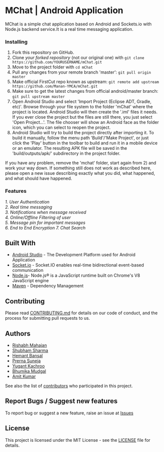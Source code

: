 # MChat | Android Application

MChat is a simple chat application based on Android and Sockets.io with Node.js backend service.It is a real time messaging application.

### Installing

1. Fork this repository on GitHub.
2. Clone *your forked repository* (not our original one) with `git clone https://github.com/YOURUSERNAME/mChat.git`
3. Move to the project folder with ```cd mChat```
4. Pull any changes from your remote branch 'master': ```git pull origin master```
5. Make official FirstCut repo known as upstream: ```git remote add upstream https://github.com/Manan-YMCA/mChat.git```
6. Make sure to get the latest changes from official android/master branch: ```git pull upstream master```
7. Open Android Studio and select 'Import Project (Eclipse ADT, Gradle, etc)'. Browse through your file system to the folder 'mChat' where the project is located. Android Studio will then create the '.iml' files it needs. If you ever close the project but the files are still there, you just select 'Open Project…'. The file chooser will show an Android face as the folder icon, which you can select to reopen the project.
8. Android Studio will try to build the project directly after importing it. To build it manually, follow the menu path 'Build'/'Make Project', or just click the 'Play' button in the toolbar to build and run it in a mobile device or an emulator. The resulting APK file will be saved in the 'build/outputs/apk/' subdirectory in the project folder.

If you have any problem, remove the 'mchat' folder, start again from 2) and work your way down. If something still does not work as described here, please open a new issue describing exactly what you did, what happened, and what should have happened.


### Features
*1. User Authentication</br>*
*2. Real time messaging</br>*
*3. Notifications when message received</br>*
*4. Online/Offline Filtering of user</br>*
*5. Message pin for important messages<br />*
*6. End to End Encryption*
*7. Chat Search*
## Built With
* [Android Studio](https://developer.android.com/studio/) - The Development Platform used for Android Application
* [Socket.io](https://socket.io/) - Socket.IO enables real-time bidirectional event-based communication
* [Node.js](https://nodejs.org/en/)- Node.js® is a JavaScript runtime built on Chrome's V8 JavaScript engine
* [Maven](https://maven.apache.org/) - Dependency Management


## Contributing

Please read [CONTRIBUTING.md](CONTRIBUTING.md) for details on our code of conduct, and the process for submitting pull requests to us.

## Authors

* [Rishabh Mahajan](https://github.com/rishabhrishabh)
* [Shubham Sharma](https://github.com/shubham0008)
* [Hemant Bansal](https://github.com/HemantGTX950)
* [Prerna Suneja](https://github.com/Prerna1)
* [Yugant Kachroo](https://github.com/YugantKachroo)
* [Bhumika Mudgal](https://github.com/bhumikamudgal)
* [Amit Kumar](https://github.com/246625amit)

See also the list of [contributors](https://github.com/Manan-YMCA/mChat/graphs/contributors) who participated in this project.     
## Report Bugs / Suggest new features
To report bug or suggest a new feature, raise an issue at [Issues](https://github.com/Manan-YMCA/mChat/issues)

## License

This project is licensed under the MIT License - see the [LICENSE](LICENSE) file for details.



